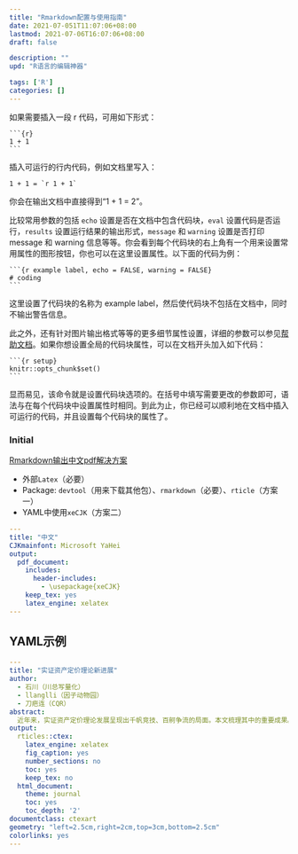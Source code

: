 ```yaml
---
title: "Rmarkdown配置与使用指南"
date: 2021-07-051T11:07:06+08:00
lastmod: 2021-07-06T16:07:06+08:00
draft: false

description: ""
upd: "R语言的编辑神器"

tags: ['R']
categories: []
---
```


如果需要插入一段 r 代码，可用如下形式：

```
​```{r}
1 + 1
​```
```

插入可运行的行内代码，例如文档里写入：

```
1 + 1 = `r 1 + 1`
```

你会在输出文档中直接得到“1 + 1 = 2”。

比较常用参数的包括 `echo` 设置是否在文档中包含代码块，`eval` 设置代码是否运行，`results` 设置运行结果的输出形式，`message` 和 `warning` 设置是否打印 message 和 warning 信息等等。你会看到每个代码块的右上角有一个用来设置常用属性的图形按钮，你也可以在这里设置属性。以下面的代码为例：

```
​```{r example label, echo = FALSE, warning = FALSE}
# coding
​```
```

这里设置了代码块的名称为 example label，然后使代码块不包括在文档中，同时不输出警告信息。

此之外，还有针对图片输出格式等等的更多细节属性设置，详细的参数可以参见[帮助文档](https://www.rstudio.com/wp-content/uploads/2015/03/rmarkdown-reference.pdf)。如果你想设置全局的代码块属性，可以在文档开头加入如下代码：

```
​```{r setup}
knitr::opts_chunk$set()
​```
```

显而易见，该命令就是设置代码块选项的。在括号中填写需要更改的参数即可，语法与在每个代码块中设置属性时相同。到此为止，你已经可以顺利地在文档中插入可运行的代码，并且设置每个代码块的属性了。

### Initial

[Rmarkdown输出中文pdf解决方案](https://www.bioinfo-scrounger.com/archives/619/)

- 外部`Latex`（必要）
- Package: `devtool`（用来下载其他包）、`rmarkdown`（必要）、`rticle`（方案一）
- YAML中使用`xeCJK`（方案二）

```yaml
---
title: "中文"
CJKmainfont: Microsoft YaHei
output:
  pdf_document:
    includes:
      header-includes:
        - \usepackage{xeCJK}
    keep_tex: yes
    latex_engine: xelatex
---
```

## YAML示例

```yaml
---
title: "实证资产定价理论新进展"
author:
  - 石川（川总写量化）
  - llanglli（因子动物园）
  - 刀疤连（CQR）
abstract:
  近年来，实证资产定价理论发展呈现出千帆竞技、百舸争流的局面。本文梳理其中的重要成果。
output:
  rticles::ctex:
    latex_engine: xelatex
    fig_caption: yes
    number_sections: no
    toc: yes
    keep_tex: no
  html_document:
    theme: journal
    toc: yes
    toc_depth: '2'
documentclass: ctexart
geometry: "left=2.5cm,right=2cm,top=3cm,bottom=2.5cm"
colorlinks: yes
---
```

